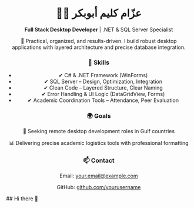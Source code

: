 <div align="center">
  <h1>👨‍💻 عزّام كليم أبوبكر</h1>
  <p><strong>Full Stack Desktop Developer</strong> | .NET & SQL Server Specialist</p>
  <p>🎯 Practical, organized, and results-driven. I build robust desktop applications with layered architecture and precise database integration.</p>
  
  <h3>💼 Skills</h3>
  <ul>
    <li>✔ C# & .NET Framework (WinForms)</li>
    <li>✔ SQL Server – Design, Optimization, Integration</li>
    <li>✔ Clean Code – Layered Structure, Clear Naming</li>
    <li>✔ Error Handling & UI Logic (DataGridView, Forms)</li>
    <li>✔ Academic Coordination Tools – Attendance, Peer Evaluation</li>
  </ul>

  <h3>🌍 Goals</h3>
  <p>🔎 Seeking remote desktop development roles in Gulf countries</p>
  <p>📊 Delivering precise academic logistics tools with professional formatting</p>

  <h3>📫 Contact</h3>
  <p>Email: <a href="mailto:your.email@example.com">your.email@example.com</a></p>
  <p>GitHub: <a href="https://github.com/yourusername">github.com/yourusername</a></p>
</div>## Hi there 👋

<!--
**Azamklim/AzamKlim** is a ✨ _special_ ✨ repository because its `README.md` (this file) appears on your GitHub profile.

Here are some ideas to get you started:

- 🔭 I’m currently working on ...
- 🌱 I’m currently learning ...
- 👯 I’m looking to collaborate on ...
- 🤔 I’m looking for help with ...
- 💬 Ask me about ...
- 📫 How to reach me: ...
- 😄 Pronouns: ...
- ⚡ Fun fact: ...
-->
